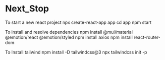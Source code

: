 # Next_Stop

To start a new react project
        npx create-react-app app
        cd app 
        npm start

To install and resolve dependencies 
    npm install @mui/material @emotion/react @emotion/styled
    npm install axios 
    npm install react-router-dom


To Install tailwind
   npm install -D tailwindcss@3
   npx tailwindcss init -p
